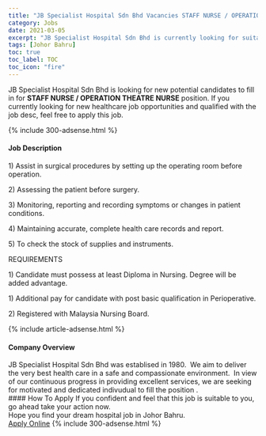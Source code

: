 ```yaml
---
title: "JB Specialist Hospital Sdn Bhd Vacancies STAFF NURSE / OPERATION THEATRE NURSE" 
category: Jobs 
date: 2021-03-05 
excerpt: "JB Specialist Hospital Sdn Bhd is currently looking for suitable person to fill in the STAFF NURSE / OPERATION THEATRE NURSE which positioned at Johor Bahru" 
tags: [Johor Bahru] 
toc: true 
toc_label: TOC 
toc_icon: "fire" 
--- 
```


<p>JB Specialist Hospital Sdn Bhd is looking for new potential candidates to fill in for <b>STAFF NURSE / OPERATION THEATRE NURSE</b> position. If you currently looking for new healthcare job opportunities and qualified with the job desc, feel free to apply this job.
</p>{% include 300-adsense.html %} 
<div><div><h4>Job Description</h4></div><div><div><span><div><p>1) Assist in surgical procedures by setting up the operating room before operation.</p><p>2) Assessing the patient before surgery.</p><p>3) Monitoring, reporting and recording symptoms or changes in patient conditions.</p><p>4) Maintaining accurate, complete health care records and report.</p><p>5) To check the stock of supplies and instruments.</p><p>REQUIREMENTS</p><p>1) Candidate must possess at least Diploma in Nursing. Degree will be added advantage.</p><p>1) Additional pay for candidate with post basic qualification in Perioperative.</p><p>2) Registered with Malaysia Nursing Board.</p></div></span></div></div></div> 
{% include article-adsense.html %} 
<div><div><h4>Company Overview</h4></div><div><div><span><div><div>JB Specialist Hospital Sdn Bhd was establised in 1980.&#160; We aim to deliver the very best health care in a safe and compassionate environment.&#160; In view of our continuous progress in providing excellent services, we are seeking for motivated and dedicated indivudual to fill the position .&#160;&#160;</div></div></span></div></div></div> 
#### How To Apply 
If you confident and feel that this job is suitable to you, go ahead take your action now. <br/> 
Hope you find your dream hospital job in Johor Bahru. <br/> 
<a href="https://www.jobstreet.com.my/en/job/staff-nurse-operation-theatre-nurse-4489216?jobId=jobstreet-my-job-4489216" class="btn btn--warning" target="_blank" rel="nofollow noopenner">Apply Online</a> 
{% include 300-adsense.html %} 